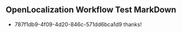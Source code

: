 ## OpenLocalization Workflow Test MarkDown
* 787f1db9-4f09-4d20-846c-571dd6bca1d9 thanks!

<!--HONumber=Aug16_HO3-->


